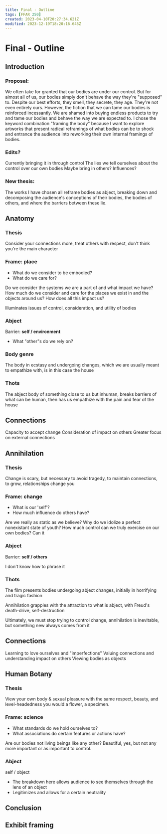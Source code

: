 ```yaml
---
title: Final - Outline
tags: [FFAR 250]
created: 2023-04-10T20:27:34.621Z
modified: 2023-12-19T18:20:16.645Z
---
```


# Final - Outline

## Introduction

### Proposal: 
We often take for granted that our bodies are under our control. But for almost all of us, our bodies simply don't behave the way they're "supposed" to. Despite our best efforts, they smell, they secrete, they age. They're not even entirely ours. However, the fiction that we can tame our bodies is reinforced incessantly. We are shamed into buying endless products to try and tame our bodies and behave the way we are expected to. I chose the keyword combination "framing the body" because I want to explore artworks that present radical reframings of what bodies can be to shock and entrance the audience into reworking their own internal framings of bodies.

### Edits?
Currently bringing it in through control
The lies we tell ourselves about the control over our own bodies
Maybe bring in others?
Influences?

### New thesis:
The works I have chosen all reframe bodies as abject, breaking down and decomposing the audience's conceptions of their bodies, the bodies of others, and where the barriers between these lie. 

## Anatomy
### Thesis
Consider your connections more, treat others with respect, don't think you're the main character 

### Frame: place
- What do we consider to be embodied?
- What do we care for?

Do we consider the systems we are a part of and what impact we have?
How much do we consider and care for the places we exist in and the objects around us? 
How does all this impact us?

Illuminates issues of control, consideration, and utility of bodies

### Abject 
Barrier: **self / environment**
- What "other"s do we rely on?

### Body genre
The body in ecstasy and undergoing changes, which we are usually meant to empathize with, is in this case the house

### Thots
The abject body of something close to us but inhuman, breaks barriers of what can be human, then has us empathize with the pain and fear of the house

## Connections
Capacity to accept change
Consideration of impact on others
Greater focus on external connections

## Annihilation
### Thesis
Change is scary, but necessary to avoid tragedy, to maintain connections, to grow, relationships change you

### Frame: change
- What is our 'self'?
- How much influence do others have?

Are we really as static as we believe?
Why do we idolize a perfect nonexistant state of youth?
How much control can we truly exercise on our own bodies?
Can it 

### Abject
Barrier: **self / others**

I don't know how to phrase it

### Thots
The film presents bodies undergoing abject changes, initially in horrifying and tragic fashion

Annihilation grapples with the attraction to what is abject, with Freud's death-drive, self-destruction

Ultimately, we must stop trying to control change, annihilation is inevitable, but something new always comes from it

## Connections
Learning to love ourselves and "imperfections"
Valuing connections and understanding impact on others
Viewing bodies as objects

## Human Botany
### Thesis
View your own body & sexual pleasure with the same respect, beauty, and level-headedness you would a flower, a specimen.

### Frame: science
- What standards do we hold ourselves to?
- What associations do certain features or actions have?

Are our bodies not living beings like any other? Beautiful, yes, but not any more important or as important to control.

### Abject
self / object
- The breakdown here allows audience to see themselves through the lens of an object
- Legitimizes and allows for a certain neutrality

## Conclusion


## Exhibit framing


